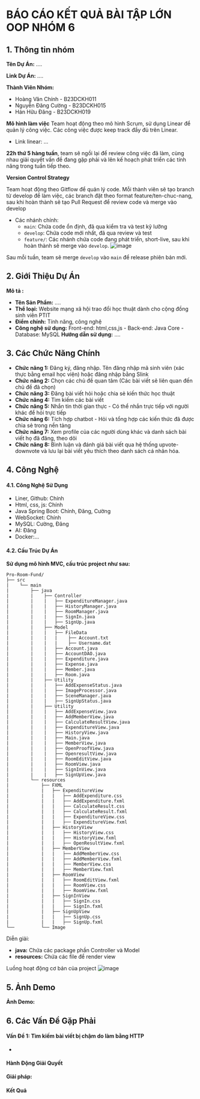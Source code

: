 # BÁO CÁO KẾT QUẢ BÀI TẬP LỚN OOP NHÓM 6

## 1. Thông tin nhóm

**Tên Dự Án:** ....

**Link Dự Án:** ....

**Thành Viên Nhóm:**

- Hoàng Văn Chính - B23DCKH011
- Nguyễn Đăng Cường - B23DCKH015
- Hán Hữu Đăng - B23DCKH019

**Mô hình làm việc**
Team hoạt động theo mô hình Scrum, sử dụng Linear để quản lý công việc. Các công việc được keep track đầy đủ trên Linear.

- Link linear: ...

**22h thứ 5 hàng tuần**, team sẽ ngồi lại để review công việc đã làm, cùng nhau giải quyết vấn đề đang gặp phải và lên kế hoạch phát triển các tính năng trong tuần tiếp theo.

**Version Control Strategy**

Team hoạt động theo Gitflow để quản lý code. Mỗi thành viên sẽ tạo branch từ develop để làm việc, các branch đặt theo format feature/ten-chuc-nang, sau khi hoàn thành sẽ tạo Pull Request để review code và merge vào develop

- Các nhánh chính:
  - `main`: Chứa code ổn định, đã qua kiểm tra và test kỹ lưỡng
  - `develop`: Chứa code mới nhất, đã qua review và test
  - `feature/`: Các nhánh chứa code đang phát triển, short-live, sau khi hoàn thành sẽ merge vào `develop`.
    ![image]()

Sau mỗi tuần, team sẽ merge `develop` vào `main` để release phiên bản mới.

## 2. Giới Thiệu Dự Án

**Mô tả :**

- **Tên Sản Phẩm:** ....
- **Thể loại:** Website mạng xã hội trao đổi học thuật dành cho cộng đồng sinh viên PTIT
- **Điểm chính:** Tính năng, công nghệ
- **Công nghệ sử dụng:** Front-end: html,css,js - Back-end: Java Core - Database: MySQL
  **Hướng dẫn sử dụng:** ....

## 3. Các Chức Năng Chính

- **Chức năng 1:** Đăng ký, đăng nhập. Tên đăng nhập mã sinh viên (xác thực bằng email học viện) hoặc đăng nhập bằng Slink
- **Chức năng 2:** Chọn các chủ đề quan tâm (Các bài viết sẽ liên quan đến chủ đề đã chọn)
- **Chức năng 3:** Đăng bài viết hỏi hoặc chia sẻ kiến thức học thuật
- **Chức năng 4:** Tìm kiếm các bài viết
- **Chức năng 5:** Nhắn tin thời gian thực - Có thể nhắn trực tiếp với người khác để hỏi trực tiếp
- **Chức năng 6:** Tích hợp chatbot - Hỏi và tổng hợp các kiến thức đã được chia sẻ trong nền tảng
- **Chức năng 7:** Xem profile của các người dùng khác và danh sách bài viết họ đã đăng, theo dõi
- **Chức năng 8:** Bình luận và đánh giá bài viết qua hệ thống upvote-downvote và lưu lại bài viết yêu thích theo danh sách cá nhân hóa.

## 4. Công Nghệ

#### 4.1. Công Nghệ Sử Dụng

- Liner, Github: Chính
- Html, css, js: Chính
- Java Spring Boot: Chính, Đăng, Cường
- WebSocket: Chính
- MySQL: Cường, Đăng
- AI: Đăng
- Docker:...

#### 4.2. Cấu Trúc Dự Án

**Sử dụng mô hình MVC, cấu trúc project như sau:**

```
Pro-Room-Fund/
├── src
|    └── main
|        ├── java
|        |    ├── Controller
|        |    |   ├── ExpenditureManager.java
|        |    |   ├── HistoryManager.java
|        |    |   ├── RoomManager.java
|        |    |   ├── SignIn.java
|        |    |   ├── SignUp.java
|        |    ├── Model
|        |    |   ├── FileData
|        |    |   |    ├── Account.txt
|        |    |   |    ├── Username.dat
|        |    |   ├── Account.java
|        |    |   ├── AccountDAO.java
|        |    |   ├── Expenditure.java
|        |    |   ├── Expense.java
|        |    |   ├── Member.java
|        |    |   ├── Room.java
|        |    ├── Utility
|        |    |   ├── AddExpenseStatus.java
|        |    |   ├── ImageProcessor.java
|        |    |   ├── SceneManager.java
|        |    |   ├── SignUpStatus.java
|        |    ├── Utility
|        |    |   ├── AddExpenseView.java
|        |    |   ├── AddMemberView.java
|        |    |   ├── CalculateResultView.java
|        |    |   ├── ExpenditureView.java
|        |    |   ├── HistoryView.java
|        |    |   ├── Main.java
|        |    |   ├── MemberView.java
|        |    |   ├── OpenProofView.java
|        |    |   ├── OpenresultView.java
|        |    |   ├── RoomEditView.java
|        |    |   ├── RoomView.java
|        |    |   ├── SignInView.java
|        |    |   ├── SignUpView.java
|        └── resources
|            ├── FXML
|            |   ├── ExpenditureView
|            |   |   ├── AddExpenditure.css
|            |   |   ├── AddExpenditure.fxml
|            |   |   ├── CalculateResult.css
|            |   |   ├── CalculateResult.fxml
|            |   |   ├── ExpenditureView.css
|            |   |   ├── ExpenditureView.fxml
|            |   ├── HistoryView
|            |   |   ├── HistoryView.css
|            |   |   ├── HistoryView.fxml
|            |   |   ├── OpenResultView.fxml
|            |   ├── MemberView
|            |   |   ├── AddMemberView.css
|            |   |   ├── AddMemberView.fxml
|            |   |   ├── MemberView.css
|            |   |   ├── MemberView.fxml
|            |   ├── RoomView
|            |   |   ├── RoomEditView.fxml
|            |   |   ├── RoomView.css
|            |   |   ├── RoomView.fxml
|            |   ├── SignInView
|            |   |   ├── SignIn.css
|            |   |   ├── SignIn.fxml
|            |   ├── SignUpView
|            |   |   ├── SignUp.css
|            |   |   ├── SignUp.fxml
└──          └── Image
```

Diễn giải:

- **java:** Chứa các package phần Controller và Model
- **resources:** Chứa các file để render view

Luồng hoạt động cơ bản của project
![image]()

## 5. Ảnh Demo

**Ảnh Demo:**

## 6. Các Vấn Đề Gặp Phải

#### Vấn Đề 1: Tìm kiếm bài viết bị chậm do làm bằng HTTP

-

#### Hành Động Giải Quyết

**Giải pháp:**

#### Kết Quả
